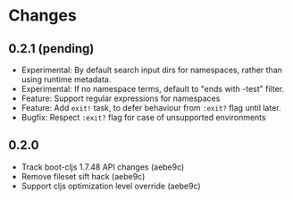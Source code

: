# Changes

## 0.2.1 (pending)

- Experimental: By default search input dirs for namespaces, rather than
                using runtime metadata.
- Experimental: If no namespace terms, default to "ends with -test" filter.
- Feature: Support regular expressions for namespaces
- Feature: Add `exit!` task, to defer behaviour from `:exit?` flag until later.
- Bugfix: Respect `:exit?` flag for case of unsupported environments

## 0.2.0

- Track boot-cljs 1.7.48 API changes (aebe9c)
- Remove fileset sift hack (aebe9c)
- Support cljs optimization level override (aebe9c)
